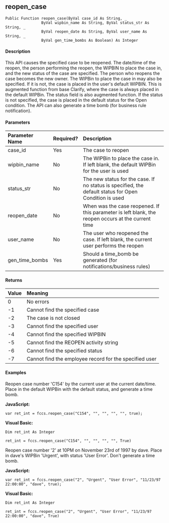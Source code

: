 reopen_case
-----------

```
Public Function reopen_case(ByVal case_id As String, _
                ByVal wipbin_name As String, ByVal status_str As String, _
                ByVal reopen_date As String, ByVal user_name As String, _
                ByVal gen_time_bombs As Boolean) As Integer
```

#### Description

This API causes the specified case to be reopened. The date/time of the reopen, the person performing the reopen, the WIPBIN to place the case in, and the new status of the case are specified. The person who reopens the case becomes the new owner. The WIPBin to place the case in may also be specified. If it is not, the case is placed in the user's default WIPBIN. This is augmented function from base Clarify, where the case is always placed in the default WIPBin. The status field is also augmented function. If the status is not specified, the case is placed in the default status for the Open condition. The API can also generate a time bomb (for business rule notification).

#### Parameters

| Parameter Name | Required? | Description |
|:--- |:--- |:--- |
| case_id | Yes | The case to reopen |
| wipbin_name | No | The WIPBin to place the case in. If left blank, the default WIPBin for the user is used |
| status_str | No | The new status for the case. If no status is specified, the default status for Open Condition is used |
| reopen_date | No | When was the case reopened. If this parameter is left blank, the reopen occurs at the current time |
| user_name | No | The user who reopened the case. If left blank, the current user performs the reopen |
| gen_time_bombs | Yes | Should a time_bomb be generated (for notifications/business rules) |

#### Returns

| Value | Meaning |
|:--- |:--- |
| 0 | No errors |
| -1 | Cannot find the specified case |
| -2 | The case is not closed |
| -3 | Cannot find the specified user |
| -4 | Cannot find the specified WIPBIN |
| -5 | Cannot find the REOPEN activity string |
| -6 | Cannot find the specified status |
| -7 | Cannot find the employee record for the specified user |

#### Examples

Reopen case number 'C154' by the current user at the current date/time. Place in the default WIPBin with the default status, and generate a time bomb.

**JavaScript:**
```
var ret_int = fccs.reopen_case("C154", "", "", "", "", true);
```

**Visual Basic:**
```
Dim ret_int As Integer

ret_int = fccs.reopen_case("C154", "", "", "", "", True)
```

Reopen case number '2' at 10PM on November 23rd of 1997 by dave. Place in dave's WIPBin 'Urgent', with status 'User Error'. Don't generate a time bomb.

**JavaScript:**
```
var ret_int = fccs.reopen_case("2", "Urgent", "User Error", "11/23/97 22:00:00", "dave", true);
```

**Visual Basic:**
```
Dim ret_int As Integer

ret_int = fccs.reopen_case("2", "Urgent", "User Error", "11/23/97 22:00:00", "dave", True)
```